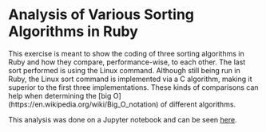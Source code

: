 <h1>Analysis of Various Sorting Algorithms in Ruby</h1>
This exercise is meant to show the coding of three sorting algorithms in Ruby and how they compare, performance-wise, to each other. The last sort performed is using the Linux command. Although still being run in Ruby, the Linux sort command is implemented via a C algorithm, making it superior to the first three implementations. These kinds of comparisons can help when determining the [big O](https://en.wikipedia.org/wiki/Big_O_notation) of different algorithms.

This analysis was done on a Jupyter notebook and can be seen [here](sort_analysis.ipynb).

